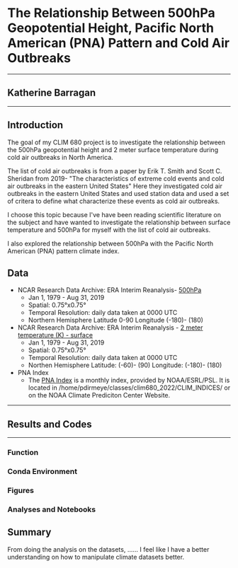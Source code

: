 # The Relationship Between 500hPa Geopotential Height,  Pacific North American (PNA) Pattern and Cold Air Outbreaks 
---- 
 ## Katherine Barragan
 ----
 ## Introduction
The goal of my CLIM 680 project is to investigate the relationship between the 500hPa geopotential height and 2 meter surface temperature during cold air outbreaks in North America.

The list of cold air outbreaks is from a paper by Erik T. Smith and Scott C. Sheridan from 2019- "The characteristics of extreme cold events and cold air outbreaks in the eastern United States"
Here they investigated cold air outbreaks in the eastern United States and used station data and used a set of critera to define what characterize these events as cold air outbreaks.

I choose this topic because I've have been reading scientific literature on the subject and have wanted to investigate the relationship between surface temperature and 500hPa for myself with the list of cold air outbreaks. 

I also explored the relationship between 500hPa with the Pacific North American (PNA) pattern climate index.

## Data
* NCAR Research Data Archive: ERA Interim Reanalysis- [500hPa](https://climatedataguide.ucar.edu/climate-data/era-interim)
  - Jan 1, 1979 - Aug 31, 2019
  - Spatial: 0.75°x0.75°
  - Temporal Resolution: daily data taken at 0000 UTC 
  - Northern Hemisphere Latitude 0-90 Longitude (-180)- (180)
* NCAR Research Data Archive: ERA Interim Reanalysis - [2 meter temperature (K) - surface](https://climatedataguide.ucar.edu/climate-data/era-interim)
  - Jan 1, 1979 - Aug 31, 2019
  - Spatial: 0.75°x0.75°
  - Temporal Resolution: daily data taken at 0000 UTC
  - Northen Hemisphere Latitude: (-60)- (90) Longitude: (-180)- (180)
* PNA Index
  - The [PNA Index](https://www.cpc.ncep.noaa.gov/products/precip/CWlink/pna/norm.pna.monthly.b5001.current.ascii.table) is a monthly index, provided by NOAA/ESRL/PSL. It is located in /home/pdirmeye/classes/clim680_2022/CLIM_INDICES/ or on the NOAA Climate Prediciton Center Website.
----
## Results and Codes
---
### Function
### Conda Environment
### Figures
### Analyses and Notebooks
## Summary
From doing the analysis on the datasets, ......
I feel like I have a better understanding on how to manipulate climate datasets better. 
